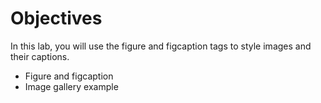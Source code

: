# Objectives

In this lab, you will use the figure and figcaption tags to style images and their captions.

- Figure and figcaption
- Image gallery example
